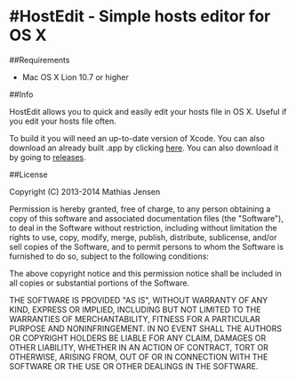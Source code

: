 #HostEdit - Simple hosts editor for OS X
==================================================

##Requirements

- Mac OS X Lion 10.7 or higher

##Info

HostEdit allows you to quick and easily edit your hosts file in OS X. Useful if you edit your hosts file often.    
    
To build it you will need an up-to-date version of Xcode. You can also download an already built .app by clicking [here][1]. You can also download it by going to [releases][2].

##License

Copyright (C) 2013-2014 Mathias Jensen


Permission is hereby granted, free of charge, to any person obtaining a copy of this software and associated documentation files (the "Software"), to deal in the Software without restriction, including without limitation the rights to use, copy, modify, merge, publish, distribute, sublicense, and/or sell copies of the Software, and to permit persons to whom the Software is furnished to do so, subject to the following conditions:

The above copyright notice and this permission notice shall be included in all copies or substantial portions of the Software.

THE SOFTWARE IS PROVIDED "AS IS", WITHOUT WARRANTY OF ANY KIND, EXPRESS OR IMPLIED, INCLUDING BUT NOT LIMITED TO THE WARRANTIES OF MERCHANTABILITY, FITNESS FOR A PARTICULAR PURPOSE AND NONINFRINGEMENT. IN NO EVENT SHALL THE AUTHORS OR COPYRIGHT HOLDERS BE LIABLE FOR ANY CLAIM, DAMAGES OR OTHER LIABILITY, WHETHER IN AN ACTION OF CONTRACT, TORT OR OTHERWISE, ARISING FROM, OUT OF OR IN CONNECTION WITH THE SOFTWARE OR THE USE OR OTHER DEALINGS IN THE SOFTWARE.


  [1]: https://github.com/mj3052/HostEdit/releases/download/1.0/HostEdit.zip
  [2]: https://github.com/mj3052/HostEdit/releases